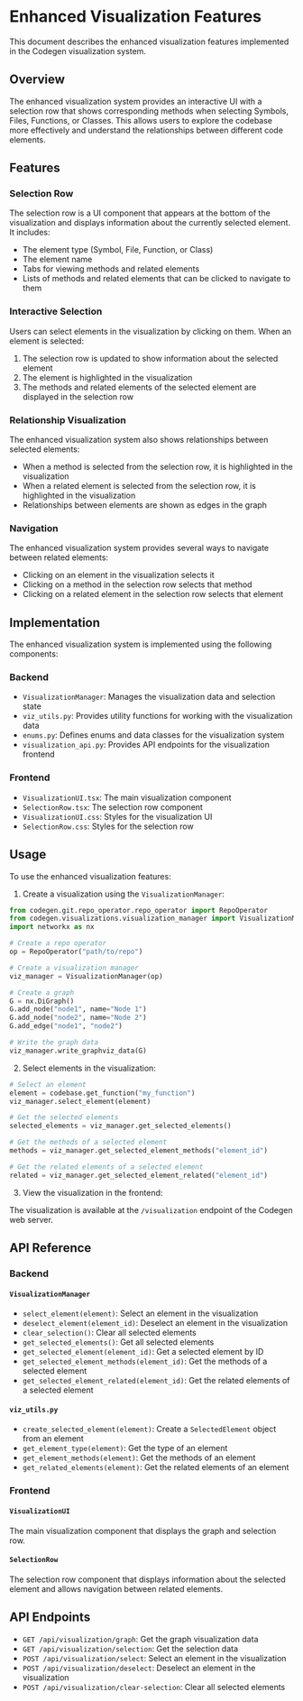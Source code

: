 # Enhanced Visualization Features

This document describes the enhanced visualization features implemented in the Codegen visualization system.

## Overview

The enhanced visualization system provides an interactive UI with a selection row that shows corresponding methods when selecting Symbols, Files, Functions, or Classes. This allows users to explore the codebase more effectively and understand the relationships between different code elements.

## Features

### Selection Row

The selection row is a UI component that appears at the bottom of the visualization and displays information about the currently selected element. It includes:

- The element type (Symbol, File, Function, or Class)
- The element name
- Tabs for viewing methods and related elements
- Lists of methods and related elements that can be clicked to navigate to them

### Interactive Selection

Users can select elements in the visualization by clicking on them. When an element is selected:

1. The selection row is updated to show information about the selected element
2. The element is highlighted in the visualization
3. The methods and related elements of the selected element are displayed in the selection row

### Relationship Visualization

The enhanced visualization system also shows relationships between selected elements:

- When a method is selected from the selection row, it is highlighted in the visualization
- When a related element is selected from the selection row, it is highlighted in the visualization
- Relationships between elements are shown as edges in the graph

### Navigation

The enhanced visualization system provides several ways to navigate between related elements:

- Clicking on an element in the visualization selects it
- Clicking on a method in the selection row selects that method
- Clicking on a related element in the selection row selects that element

## Implementation

The enhanced visualization system is implemented using the following components:

### Backend

- `VisualizationManager`: Manages the visualization data and selection state
- `viz_utils.py`: Provides utility functions for working with the visualization data
- `enums.py`: Defines enums and data classes for the visualization system
- `visualization_api.py`: Provides API endpoints for the visualization frontend

### Frontend

- `VisualizationUI.tsx`: The main visualization component
- `SelectionRow.tsx`: The selection row component
- `VisualizationUI.css`: Styles for the visualization UI
- `SelectionRow.css`: Styles for the selection row

## Usage

To use the enhanced visualization features:

1. Create a visualization using the `VisualizationManager`:

```python
from codegen.git.repo_operator.repo_operator import RepoOperator
from codegen.visualizations.visualization_manager import VisualizationManager
import networkx as nx

# Create a repo operator
op = RepoOperator("path/to/repo")

# Create a visualization manager
viz_manager = VisualizationManager(op)

# Create a graph
G = nx.DiGraph()
G.add_node("node1", name="Node 1")
G.add_node("node2", name="Node 2")
G.add_edge("node1", "node2")

# Write the graph data
viz_manager.write_graphviz_data(G)
```

2. Select elements in the visualization:

```python
# Select an element
element = codebase.get_function("my_function")
viz_manager.select_element(element)

# Get the selected elements
selected_elements = viz_manager.get_selected_elements()

# Get the methods of a selected element
methods = viz_manager.get_selected_element_methods("element_id")

# Get the related elements of a selected element
related = viz_manager.get_selected_element_related("element_id")
```

3. View the visualization in the frontend:

The visualization is available at the `/visualization` endpoint of the Codegen web server.

## API Reference

### Backend

#### `VisualizationManager`

- `select_element(element)`: Select an element in the visualization
- `deselect_element(element_id)`: Deselect an element in the visualization
- `clear_selection()`: Clear all selected elements
- `get_selected_elements()`: Get all selected elements
- `get_selected_element(element_id)`: Get a selected element by ID
- `get_selected_element_methods(element_id)`: Get the methods of a selected element
- `get_selected_element_related(element_id)`: Get the related elements of a selected element

#### `viz_utils.py`

- `create_selected_element(element)`: Create a `SelectedElement` object from an element
- `get_element_type(element)`: Get the type of an element
- `get_element_methods(element)`: Get the methods of an element
- `get_related_elements(element)`: Get the related elements of an element

### Frontend

#### `VisualizationUI`

The main visualization component that displays the graph and selection row.

#### `SelectionRow`

The selection row component that displays information about the selected element and allows navigation between related elements.

## API Endpoints

- `GET /api/visualization/graph`: Get the graph visualization data
- `GET /api/visualization/selection`: Get the selection data
- `POST /api/visualization/select`: Select an element in the visualization
- `POST /api/visualization/deselect`: Deselect an element in the visualization
- `POST /api/visualization/clear-selection`: Clear all selected elements

